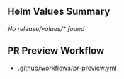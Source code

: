 

## Helm Values Summary
_No release/values/* found_

## PR Preview Workflow
- .github/workflows/pr-preview.yml